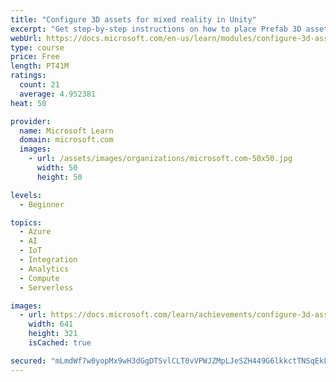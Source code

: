 ```yaml
---
title: "Configure 3D assets for mixed reality in Unity"
excerpt: "Get step-by-step instructions on how to place Prefab 3D assets and models into a Unity scene. Learn about Unity Scriptable Objects and mixed reality design considerations before deploying to a HoloLens 2."
webUrl: https://docs.microsoft.com/en-us/learn/modules/configure-3d-assets-mixed-reality-unity/
type: course
price: Free
length: PT41M
ratings:
  count: 21
  average: 4.952381
heat: 50

provider:
  name: Microsoft Learn
  domain: microsoft.com
  images:
    - url: /assets/images/organizations/microsoft.com-50x50.jpg
      width: 50
      height: 50

levels:
  - Beginner

topics:
  - Azure
  - AI
  - IoT
  - Integration
  - Analytics
  - Compute
  - Serverless

images:
  - url: https://docs.microsoft.com/learn/achievements/configure-3d-assets-mixed-reality-unity-social.png
    width: 641
    height: 321
    isCached: true

secured: "mLmdWf7w0yopMx9wH3dGgDTSvlCLT0vVPWJZMpLJeSZH449G6lkkctTNSqEkLd5GxqS/NyT72owwO17eEsFh/EA177LvVqB/7jSiQxMWS/5fVTwuiBkvt1rESdd5kcmloaSQqWKqohGdOMrP4nD5RzbVZDKJzL4JzBYXfEAaDKalqJfrVQkJj1vAhfwGbmEdsiJNlKr5xJ8Sp703jfdS2WTYDF2UZYzMTi6Wlf9TNAkT3pYqEjaTHnD8puGy47DPNIAWoaqIqI+Y+tIXXqWIosNUe6yGl3Xh1o2wSQfi00XjpMD3voTgMPbu4PYnS+FxA8DMZ6CB1cJ5ueH7HOSUtOUd3N9wXxhU7RX/+egE/j6cnTji7QSkGOh68YJSrH5/uCEZaTDEwrY1QiYoywTQm2LHQ2GTid8YyNwKGdxOZqk=;yxyYBdVwmOF/DTMFLiWOMQ=="
---
```


